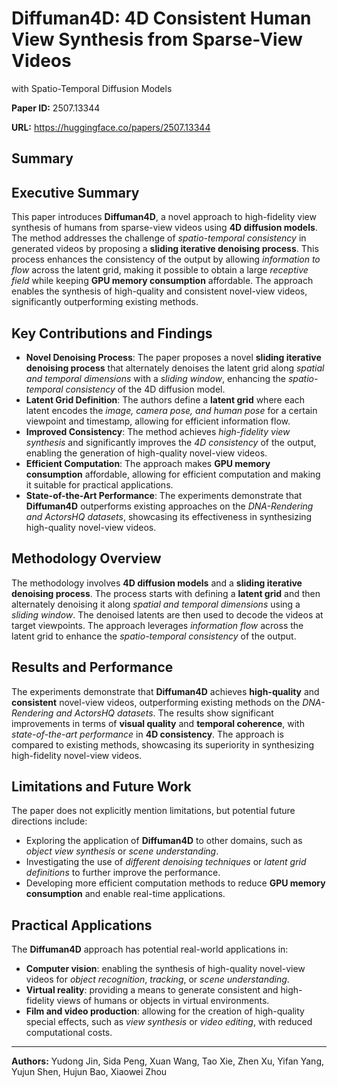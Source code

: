 # Diffuman4D: 4D Consistent Human View Synthesis from Sparse-View Videos
  with Spatio-Temporal Diffusion Models

**Paper ID:** 2507.13344

**URL:** https://huggingface.co/papers/2507.13344

## Summary

## Executive Summary
This paper introduces **Diffuman4D**, a novel approach to high-fidelity view synthesis of humans from sparse-view videos using **4D diffusion models**. The method addresses the challenge of *spatio-temporal consistency* in generated videos by proposing a **sliding iterative denoising process**. This process enhances the consistency of the output by allowing *information to flow* across the latent grid, making it possible to obtain a large *receptive field* while keeping **GPU memory consumption** affordable. The approach enables the synthesis of high-quality and consistent novel-view videos, significantly outperforming existing methods.

## Key Contributions and Findings
* **Novel Denoising Process**: The paper proposes a novel **sliding iterative denoising process** that alternately denoises the latent grid along *spatial and temporal dimensions* with a *sliding window*, enhancing the *spatio-temporal consistency* of the 4D diffusion model.
* **Latent Grid Definition**: The authors define a **latent grid** where each latent encodes the *image, camera pose, and human pose* for a certain viewpoint and timestamp, allowing for efficient information flow.
* **Improved Consistency**: The method achieves *high-fidelity view synthesis* and significantly improves the *4D consistency* of the output, enabling the generation of high-quality novel-view videos.
* **Efficient Computation**: The approach makes **GPU memory consumption** affordable, allowing for efficient computation and making it suitable for practical applications.
* **State-of-the-Art Performance**: The experiments demonstrate that **Diffuman4D** outperforms existing approaches on the *DNA-Rendering and ActorsHQ datasets*, showcasing its effectiveness in synthesizing high-quality novel-view videos.

## Methodology Overview
The methodology involves **4D diffusion models** and a **sliding iterative denoising process**. The process starts with defining a **latent grid** and then alternately denoising it along *spatial and temporal dimensions* using a *sliding window*. The denoised latents are then used to decode the videos at target viewpoints. The approach leverages *information flow* across the latent grid to enhance the *spatio-temporal consistency* of the output.

## Results and Performance
The experiments demonstrate that **Diffuman4D** achieves **high-quality** and **consistent** novel-view videos, outperforming existing methods on the *DNA-Rendering and ActorsHQ datasets*. The results show significant improvements in terms of **visual quality** and **temporal coherence**, with *state-of-the-art performance* in **4D consistency**. The approach is compared to existing methods, showcasing its superiority in synthesizing high-fidelity novel-view videos.

## Limitations and Future Work
The paper does not explicitly mention limitations, but potential future directions include:
* Exploring the application of **Diffuman4D** to other domains, such as *object view synthesis* or *scene understanding*.
* Investigating the use of *different denoising techniques* or *latent grid definitions* to further improve the performance.
* Developing more efficient computation methods to reduce **GPU memory consumption** and enable real-time applications.

## Practical Applications
The **Diffuman4D** approach has potential real-world applications in:
* **Computer vision**: enabling the synthesis of high-quality novel-view videos for *object recognition*, *tracking*, or *scene understanding*.
* **Virtual reality**: providing a means to generate consistent and high-fidelity views of humans or objects in virtual environments.
* **Film and video production**: allowing for the creation of high-quality special effects, such as *view synthesis* or *video editing*, with reduced computational costs.

---

**Authors:** Yudong Jin, Sida Peng, Xuan Wang, Tao Xie, Zhen Xu, Yifan Yang, Yujun Shen, Hujun Bao, Xiaowei Zhou
